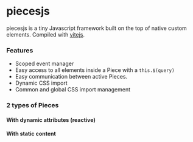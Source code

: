# piecesjs
piecesjs is a tiny Javascript framework built on the top of native custom elements. 
Compiled with [vitejs](https://vitejs.dev/).

### Features
- Scoped event manager
- Easy access to all elements inside a Piece with a `this.$(query)`
- Easy communication between active Pieces.
- Dynamic CSS import 
- Common and global CSS import management

### 2 types of Pieces 
#### With dynamic attributes (reactive)
#### With static content


